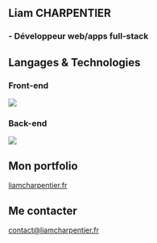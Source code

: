 ## Liam CHARPENTIER

### - Développeur web/apps full-stack


## Langages & Technologies
### Front-end
<p>

<img src="https://skillicons.dev/icons?i=js,css,html,figma,tailwindcss"/>


### Back-end
<img src="https://skillicons.dev/icons?i=php,laravel,expressjs,nodejs,electron,python"/>

## Mon portfolio

[liamcharpentier.fr](https://liamcharpentier.fr/?mtm_campaign=github-readme)

## Me contacter

[contact@liamcharpentier.fr](mailto:contact@liamcharpentier.fr)

